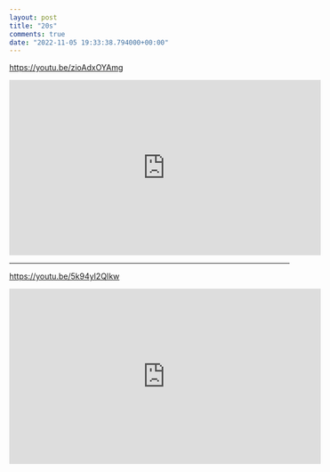 ```yaml
---
layout: post
title: "20s"
comments: true
date: "2022-11-05 19:33:38.794000+00:00"
---
```


https://youtu.be/zioAdxOYAmg

<iframe width="560" height="315" src="https://www.youtube.com/embed/zioAdxOYAmg" title="YouTube video player" frameborder="0" allow="accelerometer; autoplay; clipboard-write; encrypted-media; gyroscope; picture-in-picture" allowfullscreen></iframe>

---

https://youtu.be/5k94yI2QIkw

<iframe width="560" height="315" src="https://www.youtube.com/embed/5k94yI2QIkw" title="YouTube video player" frameborder="0" allow="accelerometer; autoplay; clipboard-write; encrypted-media; gyroscope; picture-in-picture" allowfullscreen></iframe>



